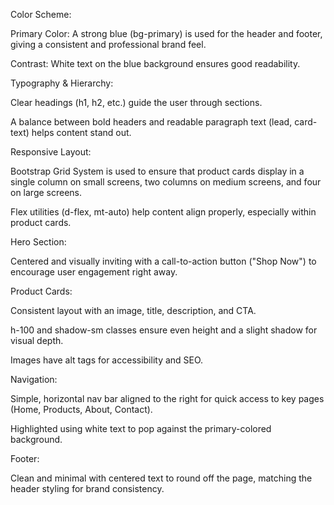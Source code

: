 Color Scheme:

Primary Color: A strong blue (bg-primary) is used for the header and footer, giving a consistent and professional brand feel.

Contrast: White text on the blue background ensures good readability.

Typography & Hierarchy:

Clear headings (h1, h2, etc.) guide the user through sections.

A balance between bold headers and readable paragraph text (lead, card-text) helps content stand out.

Responsive Layout:

Bootstrap Grid System is used to ensure that product cards display in a single column on small screens, two columns on medium screens, and four on large screens.

Flex utilities (d-flex, mt-auto) help content align properly, especially within product cards.

Hero Section:

Centered and visually inviting with a call-to-action button ("Shop Now") to encourage user engagement right away.

Product Cards:

Consistent layout with an image, title, description, and CTA.

h-100 and shadow-sm classes ensure even height and a slight shadow for visual depth.

Images have alt tags for accessibility and SEO.

Navigation:

Simple, horizontal nav bar aligned to the right for quick access to key pages (Home, Products, About, Contact).

Highlighted using white text to pop against the primary-colored background.

Footer:

Clean and minimal with centered text to round off the page, matching the header styling for brand consistency.
